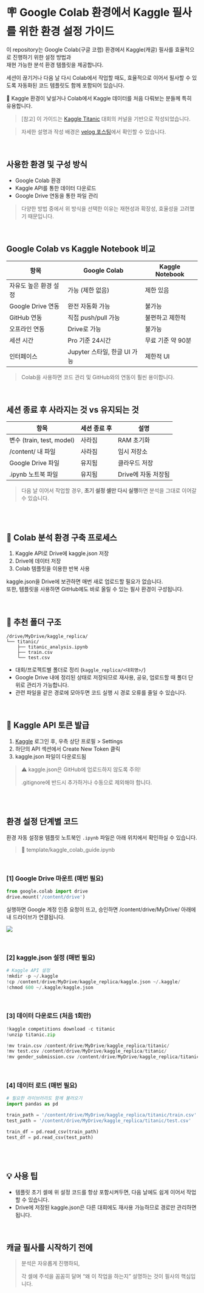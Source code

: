 # 🪧 Google Colab 환경에서 Kaggle 필사를 위한 환경 설정 가이드

이 repository는 Google Colab(구글 코랩) 환경에서 Kaggle(캐글) 필사를 효율적으로 진행하기 위한 설정 방법과  
재현 가능한 분석 환경 템플릿을 제공합니다.

세션이 끊기거나 다음 날 다시 Colab에서 작업할 때도, 효율적으로 이어서 필사할 수 있도록 자동화된 코드 템플릿도 함께 포함되어 있습니다.

📌 Kaggle 환경이 낯설거나 Colab에서 Kaggle 데이터를 처음 다뤄보는 분들께 특히 유용합니다.

> [참고]
> 이 가이드는 [Kaggle Titanic](https://www.kaggle.com/c/titanic) 대회의 커널을 기반으로 작성되었습니다.

> 자세한 설명과 작성 배경은 [velog 포스팅](https://velog.io/@jul-ee/Kaggle-구글-코랩에서-캐글-필사-시작하기)에서 확인할 수 있습니다.

<br>

## 사용한 환경 및 구성 방식

- Google Colab 환경
- Kaggle API를 통한 데이터 다운로드
- Google Drive 연동을 통한 파일 관리

> 다양한 방법 중에서 위 방식을 선택한 이유는 재현성과 확장성, 효율성을 고려했기 때문입니다.

<br>

## Google Colab vs Kaggle Notebook 비교

| 항목 | Google Colab | Kaggle Notebook |
|------|---------------|-----------------|
| 자유도 높은 환경 설정 | 가능 (제한 없음) | 제한 있음 |
| Google Drive 연동 | 완전 자동화 가능 | 불가능 |
| GitHub 연동 | 직접 push/pull 가능 | 불편하고 제한적 |
| 오프라인 연동 | Drive로 가능 | 불가능 |
| 세션 시간 | Pro 기준 24시간 | 무료 기준 약 90분 |
| 인터페이스 | Jupyter 스타일, 한글 UI 가능 | 제한적 UI |

> Colab을 사용하면 코드 관리 및 GitHub와의 연동이 훨씬 용이합니다.

<br>

## 세션 종료 후 사라지는 것 vs 유지되는 것

| 항목 | 세션 종료 후 | 설명 |
|------|----------------|------|
| 변수 (train, test, model) | 사라짐 | RAM 초기화 |
| /content/ 내 파일 | 사라짐 | 임시 저장소 |
| Google Drive 파일 | 유지됨 | 클라우드 저장 |
| .ipynb 노트북 파일 | 유지됨 | Drive에 자동 저장됨 |

> 다음 날 이어서 작업할 경우, **초기 설정 셀만 다시 실행**하면 분석을 그대로 이어갈 수 있습니다.

<br>
<br>

## 🔧 Colab 분석 환경 구축 프로세스

1. Kaggle API로 Drive에 kaggle.json 저장  
2. Drive에 데이터 저장  
3. Colab 템플릿을 이용한 반복 사용

kaggle.json을 Drive에 보관하면 매번 새로 업로드할 필요가 없습니다.  
또한, 템플릿을 사용하면 GitHub에도 바로 올릴 수 있는 필사 환경이 구성됩니다.

<br>

## 📁 추천 폴더 구조

```
/drive/MyDrive/kaggle_replica/
└── titanic/
    ├── titanic_analysis.ipynb
    ├── train.csv
    └── test.csv
```

- 대회/프로젝트별 폴더로 정리 (`kaggle_replica/<대회명>/`)
- Google Drive 내에 정리된 상태로 저장되므로 재사용, 공유, 업로드할 때 폴더 단위로 관리가 가능합니다.
- 관련 파일을 같은 경로에 모아두면 코드 실행 시 경로 오류를 줄일 수 있습니다.

<br>

## 🔑 Kaggle API 토큰 발급

1. [Kaggle](https://www.kaggle.com/) 로그인 후, 우측 상단 프로필 > Settings
2. 하단의 API 섹션에서 Create New Token 클릭
3. kaggle.json 파일이 다운로드됨

> ⚠️ kaggle.json은 GitHub에 업로드하지 않도록 주의!
> 
> 
> .gitignore에 반드시 추가하거나 수동으로 제외해야 합니다.
> 

<br>
<br>

## 환경 설정 단계별 코드

환경 자동 설정용 템플릿 노트북인 `.ipynb` 파일은 아래 위치에서 확인하실 수 있습니다.
> 📁 template/kaggle_colab_guide.ipynb

<br>

### [1] Google Drive 마운트 (매번 필요)

```python
from google.colab import drive
drive.mount('/content/drive')
```

실행하면 Google 계정 인증 요청이 뜨고, 승인하면 /content/drive/MyDrive/ 아래에 내 드라이브가 연결됩니다.

![](https://velog.velcdn.com/images/jul-ee/post/83b9f133-c5f1-4018-b9d7-bd1fb9140808/image.png)

<br>

### [2] kaggle.json 설정 (매번 필요)

```python
# Kaggle API 설정
!mkdir -p ~/.kaggle
!cp /content/drive/MyDrive/kaggle_replica/kaggle.json ~/.kaggle/
!chmod 600 ~/.kaggle/kaggle.json
```


<br>

### [3] 데이터 다운로드 (처음 1회만)

```python
!kaggle competitions download -c titanic
!unzip titanic.zip

!mv train.csv /content/drive/MyDrive/kaggle_replica/titanic/
!mv test.csv /content/drive/MyDrive/kaggle_replica/titanic/
!mv gender_submission.csv /content/drive/MyDrive/kaggle_replica/titanic/
```

<br>

### [4] 데이터 로드 (매번 필요)

```python
# 필요한 라이브러리도 함께 불러오기
import pandas as pd

train_path = '/content/drive/MyDrive/kaggle_replica/titanic/train.csv'
test_path = '/content/drive/MyDrive/kaggle_replica/titanic/test.csv'

train_df = pd.read_csv(train_path)
test_df = pd.read_csv(test_path)
```

<br>
<br>

## 💡 사용 팁

- 템플릿 초기 셀에 위 설정 코드를 항상 포함시켜두면, 다음 날에도 쉽게 이어서 작업할 수 있습니다.
- Drive에 저장된 kaggle.json은 다른 대회에도 재사용 가능하므로 경로만 관리하면 됩니다.

<br>

## 캐글 필사를 시작하기 전에

> 분석은 자유롭게 진행하되,
> 
> 
> 각 셀에 주석을 꼼꼼히 달며 “왜 이 작업을 하는지” 설명하는 것이 필사의 핵심입니다.

<br>
